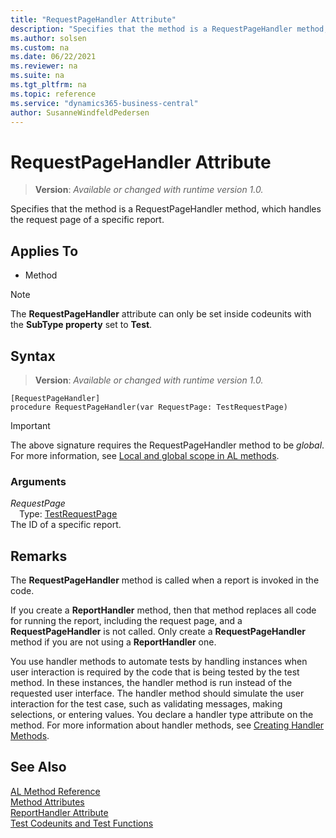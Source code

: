 ```yaml
---
title: "RequestPageHandler Attribute"
description: "Specifies that the method is a RequestPageHandler method, which handles the request page of a specific report."
ms.author: solsen
ms.custom: na
ms.date: 06/22/2021
ms.reviewer: na
ms.suite: na
ms.tgt_pltfrm: na
ms.topic: reference
ms.service: "dynamics365-business-central"
author: SusanneWindfeldPedersen
---
```

[//]: # (START>DO_NOT_EDIT)
[//]: # (IMPORTANT:Do not edit any of the content between here and the END>DO_NOT_EDIT.)
[//]: # (Any modifications should be made in the .xml files in the ModernDev repo.)

# RequestPageHandler Attribute
> **Version**: _Available or changed with runtime version 1.0._

Specifies that the method is a RequestPageHandler method, which handles the request page of a specific report.


## Applies To

- Method

> [!NOTE]
> The **RequestPageHandler** attribute can only be set inside codeunits with the **SubType property** set to **Test**.

## Syntax


> **Version**: _Available or changed with runtime version 1.0._
```
[RequestPageHandler]
procedure RequestPageHandler(var RequestPage: TestRequestPage)
```
> [!IMPORTANT]
> The above signature requires the RequestPageHandler method to be *global*. For more information, see [Local and global scope in AL methods](../devenv-al-methods.md%23local-and-global-scope).

### Arguments
*RequestPage*  
&emsp;Type: [TestRequestPage](../methods-auto/testrequestpage/testrequestpage-data-type.md)  
The ID of a specific report.  

[//]: # (IMPORTANT: END>DO_NOT_EDIT)

## Remarks

The **RequestPageHandler** method is called when a report is invoked in the code. 

If you create a **ReportHandler** method, then that method replaces all code for running the report, including the request page, and a **RequestPageHandler** is not called. Only create a **RequestPageHandler** method if you are not using a **ReportHandler** one. 

You use handler methods to automate tests by handling instances when user interaction is required by the code that is being tested by the test method. In these instances, the handler method is run instead of the requested user interface. The handler method should simulate the user interaction for the test case, such as validating messages, making selections, or entering values. You declare a handler type attribute on the method. For more information about handler methods, see [Creating Handler Methods](../devenv-creating-handler-methods.md).

## See Also

[AL Method Reference](../methods-auto/library.md)  
[Method Attributes](devenv-method-attributes.md)  
[ReportHandler Attribute](devenv-reporthandler-attribute.md)  
[Test Codeunits and Test Functions](../devenv-test-codeunits-and-test-methods.md)